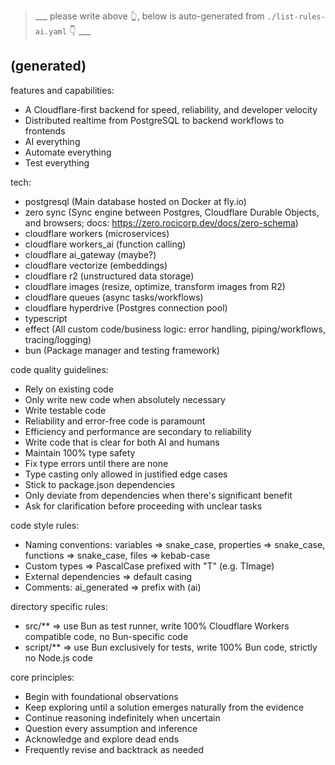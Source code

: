 

> ___ please write above 👆, below is auto-generated from `./list-rules-ai.yaml` 👇 ___

## (generated)


features and capabilities:
  - A Cloudflare-first backend for speed, reliability, and developer velocity
  - Distributed realtime from PostgreSQL to backend workflows to frontends
  - AI everything
  - Automate everything
  - Test everything

tech:
  - postgresql (Main database hosted on Docker at fly.io)
  - zero sync (Sync engine between Postgres, Cloudflare Durable Objects, and browsers; docs: https://zero.rocicorp.dev/docs/zero-schema)
  - cloudflare workers (microservices)
  - cloudflare workers_ai (function calling)
  - cloudflare ai_gateway (maybe?)
  - cloudflare vectorize (embeddings)
  - cloudflare r2 (unstructured data storage)
  - cloudflare images (resize, optimize, transform images from R2)
  - cloudflare queues (async tasks/workflows)
  - cloudflare hyperdrive (Postgres connection pool)
  - typescript
  - effect (All custom code/business logic: error handling, piping/workflows, tracing/logging)
  - bun (Package manager and testing framework)

code quality guidelines:
  - Rely on existing code
  - Only write new code when absolutely necessary
  - Write testable code
  - Reliability and error-free code is paramount
  - Efficiency and performance are secondary to reliability
  - Write code that is clear for both AI and humans
  - Maintain 100% type safety
  - Fix type errors until there are none
  - Type casting only allowed in justified edge cases
  - Stick to package.json dependencies
  - Only deviate from dependencies when there's significant benefit
  - Ask for clarification before proceeding with unclear tasks

code style rules:
  - Naming conventions: variables => snake_case, properties => snake_case, functions => snake_case, files => kebab-case
  - Custom types => PascalCase prefixed with "T" (e.g. TImage)
  - External dependencies => default casing
  - Comments: ai_generated => prefix with (ai)

directory specific rules:
  - src/** => use Bun as test runner, write 100% Cloudflare Workers compatible code, no Bun-specific code
  - script/** => use Bun exclusively for tests, write 100% Bun code, strictly no Node.js code

core principles:
  - Begin with foundational observations
  - Keep exploring until a solution emerges naturally from the evidence
  - Continue reasoning indefinitely when uncertain
  - Question every assumption and inference
  - Acknowledge and explore dead ends
  - Frequently revise and backtrack as needed